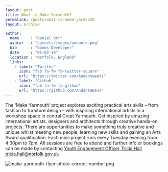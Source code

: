 ```yaml
---
layout: post
title: What is Make Yarmouth?
permalink: /posts/what-is-make-yarmouth
layout: archive

author:
  name     : "Daniel Orr"
  avatar   : "/assets/images/andante.png"
  bio      : "Games Developer"
  date     : "05-02-19"
  location : "Norfolk, England"
  links:
    - label: "Twitter"
      icon: "fab fa-fw fa-twitter-square"
      url: "https://twitter.com/Andantweets"
    - label: "GitHub"
      icon: "fab fa-fw fa-github"
      url: "https://github.com/AndanteDevs"
---
```


The ‘Make Yarmouth’ project explores exciting practical arts skills – from fashion to furniture design – with inspiring international artists in a workshop space in central Great Yarmouth. Get inspired by amazing international artists, designers and architects through creative hands-on projects. There are opportunities to make something truly creative and unique whilst meeting new people, learning new skills and gaining an Arts Award qualification.
Each mini-project runs every Tuesday evening from 4:30pm to 7pm. All sessions are free to attend and further info or bookings can be made by contacting [Youth Engagement Officer Tricia Hall tricia.hall@norfolk.gov.uk](mailto:tricia.hall@norfolk.gov.uk)

![make-yarmouth-flyer-photo-correct-number.png](https://creativecollisionsdotorgdotuk.files.wordpress.com/2018/05/make-yarmouth-flyer-photo-correct-number.png?w=332&h=471)
